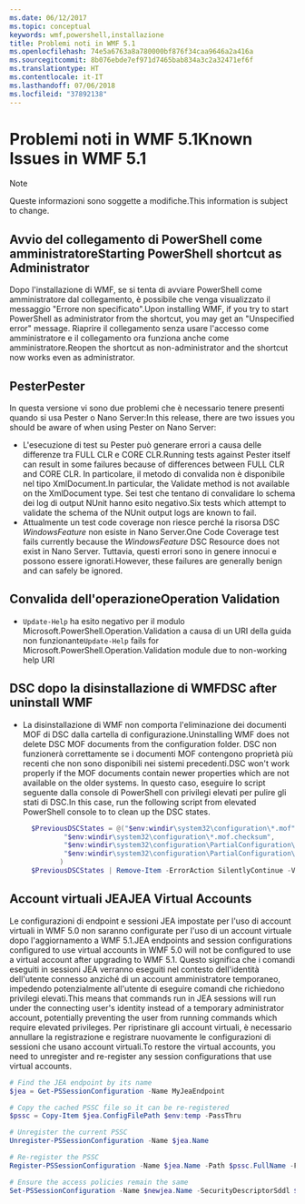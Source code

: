 ```yaml
---
ms.date: 06/12/2017
ms.topic: conceptual
keywords: wmf,powershell,installazione
title: Problemi noti in WMF 5.1
ms.openlocfilehash: 74e5a6763a8a780000bf876f34caa9646a2a416a
ms.sourcegitcommit: 8b076ebde7ef971d7465bab834a3c2a32471ef6f
ms.translationtype: HT
ms.contentlocale: it-IT
ms.lasthandoff: 07/06/2018
ms.locfileid: "37892138"
---
```

# <a name="known-issues-in-wmf-51"></a><span data-ttu-id="04412-103">Problemi noti in WMF 5.1</span><span class="sxs-lookup"><span data-stu-id="04412-103">Known Issues in WMF 5.1</span></span>

> [!Note]
> <span data-ttu-id="04412-104">Queste informazioni sono soggette a modifiche.</span><span class="sxs-lookup"><span data-stu-id="04412-104">This information is subject to change.</span></span>

## <a name="starting-powershell-shortcut-as-administrator"></a><span data-ttu-id="04412-105">Avvio del collegamento di PowerShell come amministratore</span><span class="sxs-lookup"><span data-stu-id="04412-105">Starting PowerShell shortcut as Administrator</span></span>

<span data-ttu-id="04412-106">Dopo l'installazione di WMF, se si tenta di avviare PowerShell come amministratore dal collegamento, è possibile che venga visualizzato il messaggio "Errore non specificato".</span><span class="sxs-lookup"><span data-stu-id="04412-106">Upon installing WMF, if you try to start PowerShell as administrator from the shortcut, you may get an "Unspecified error" message.</span></span>
<span data-ttu-id="04412-107">Riaprire il collegamento senza usare l'accesso come amministratore e il collegamento ora funziona anche come amministratore.</span><span class="sxs-lookup"><span data-stu-id="04412-107">Reopen the shortcut as non-administrator and the shortcut now works even as administrator.</span></span>

## <a name="pester"></a><span data-ttu-id="04412-108">Pester</span><span class="sxs-lookup"><span data-stu-id="04412-108">Pester</span></span>

<span data-ttu-id="04412-109">In questa versione vi sono due problemi che è necessario tenere presenti quando si usa Pester o Nano Server:</span><span class="sxs-lookup"><span data-stu-id="04412-109">In this release, there are two issues you should be aware of when using Pester on Nano Server:</span></span>

- <span data-ttu-id="04412-110">L'esecuzione di test su Pester può generare errori a causa delle differenze tra FULL CLR e CORE CLR.</span><span class="sxs-lookup"><span data-stu-id="04412-110">Running tests against Pester itself can result in some failures because of differences between FULL CLR and CORE CLR.</span></span> <span data-ttu-id="04412-111">In particolare, il metodo di convalida non è disponibile nel tipo XmlDocument.</span><span class="sxs-lookup"><span data-stu-id="04412-111">In particular, the Validate method is not available on the XmlDocument type.</span></span> <span data-ttu-id="04412-112">Sei test che tentano di convalidare lo schema dei log di output NUnit hanno esito negativo.</span><span class="sxs-lookup"><span data-stu-id="04412-112">Six tests which attempt to validate the schema of the NUnit output logs are known to fail.</span></span>
- <span data-ttu-id="04412-113">Attualmente un test code coverage non riesce perché la risorsa DSC *WindowsFeature* non esiste in Nano Server.</span><span class="sxs-lookup"><span data-stu-id="04412-113">One Code Coverage test fails currently because the *WindowsFeature* DSC Resource does not exist in Nano Server.</span></span> <span data-ttu-id="04412-114">Tuttavia, questi errori sono in genere innocui e possono essere ignorati.</span><span class="sxs-lookup"><span data-stu-id="04412-114">However, these failures are generally benign and can safely be ignored.</span></span>

## <a name="operation-validation"></a><span data-ttu-id="04412-115">Convalida dell'operazione</span><span class="sxs-lookup"><span data-stu-id="04412-115">Operation Validation</span></span>

- <span data-ttu-id="04412-116">`Update-Help` ha esito negativo per il modulo Microsoft.PowerShell.Operation.Validation a causa di un URI della guida non funzionante</span><span class="sxs-lookup"><span data-stu-id="04412-116">`Update-Help` fails for Microsoft.PowerShell.Operation.Validation module due to non-working help URI</span></span>

## <a name="dsc-after-uninstall-wmf"></a><span data-ttu-id="04412-117">DSC dopo la disinstallazione di WMF</span><span class="sxs-lookup"><span data-stu-id="04412-117">DSC after uninstall WMF</span></span>

- <span data-ttu-id="04412-118">La disinstallazione di WMF non comporta l'eliminazione dei documenti MOF di DSC dalla cartella di configurazione.</span><span class="sxs-lookup"><span data-stu-id="04412-118">Uninstalling WMF does not delete DSC MOF documents from the configuration folder.</span></span> <span data-ttu-id="04412-119">DSC non funzionerà correttamente se i documenti MOF contengono proprietà più recenti che non sono disponibili nei sistemi precedenti.</span><span class="sxs-lookup"><span data-stu-id="04412-119">DSC won't work properly if the MOF documents contain newer properties which are not available on the older systems.</span></span> <span data-ttu-id="04412-120">In questo caso, eseguire lo script seguente dalla console di PowerShell con privilegi elevati per pulire gli stati di DSC.</span><span class="sxs-lookup"><span data-stu-id="04412-120">In this case, run the following script from elevated PowerShell console to to clean up the DSC states.</span></span>

  ```powershell
    $PreviousDSCStates = @("$env:windir\system32\configuration\*.mof",
            "$env:windir\system32\configuration\*.mof.checksum",
            "$env:windir\system32\configuration\PartialConfiguration\*.mof",
            "$env:windir\system32\configuration\PartialConfiguration\*.mof.checksum"
           )
    $PreviousDSCStates | Remove-Item -ErrorAction SilentlyContinue -Verbose
  ```

## <a name="jea-virtual-accounts"></a><span data-ttu-id="04412-121">Account virtuali JEA</span><span class="sxs-lookup"><span data-stu-id="04412-121">JEA Virtual Accounts</span></span>

<span data-ttu-id="04412-122">Le configurazioni di endpoint e sessioni JEA impostate per l'uso di account virtuali in WMF 5.0 non saranno configurate per l'uso di un account virtuale dopo l'aggiornamento a WMF 5.1.</span><span class="sxs-lookup"><span data-stu-id="04412-122">JEA endpoints and session configurations configured to use virtual accounts in WMF 5.0 will not be configured to use a virtual account after upgrading to WMF 5.1.</span></span>
<span data-ttu-id="04412-123">Questo significa che i comandi eseguiti in sessioni JEA verranno eseguiti nel contesto dell'identità dell'utente connesso anziché di un account amministratore temporaneo, impedendo potenzialmente all'utente di eseguire comandi che richiedono privilegi elevati.</span><span class="sxs-lookup"><span data-stu-id="04412-123">This means that commands run in JEA sessions will run under the connecting user's identity instead of a temporary administrator account, potentially preventing the user from running commands which require elevated privileges.</span></span>
<span data-ttu-id="04412-124">Per ripristinare gli account virtuali, è necessario annullare la registrazione e registrare nuovamente le configurazioni di sessioni che usano account virtuali.</span><span class="sxs-lookup"><span data-stu-id="04412-124">To restore the virtual accounts, you need to unregister and re-register any session configurations that use virtual accounts.</span></span>

```powershell
# Find the JEA endpoint by its name
$jea = Get-PSSessionConfiguration -Name MyJeaEndpoint

# Copy the cached PSSC file so it can be re-registered
$pssc = Copy-Item $jea.ConfigFilePath $env:temp -PassThru

# Unregister the current PSSC
Unregister-PSSessionConfiguration -Name $jea.Name

# Re-register the PSSC
Register-PSSessionConfiguration -Name $jea.Name -Path $pssc.FullName -Force

# Ensure the access policies remain the same
Set-PSSessionConfiguration -Name $newjea.Name -SecurityDescriptorSddl $jea.SecurityDescriptorSddl
```